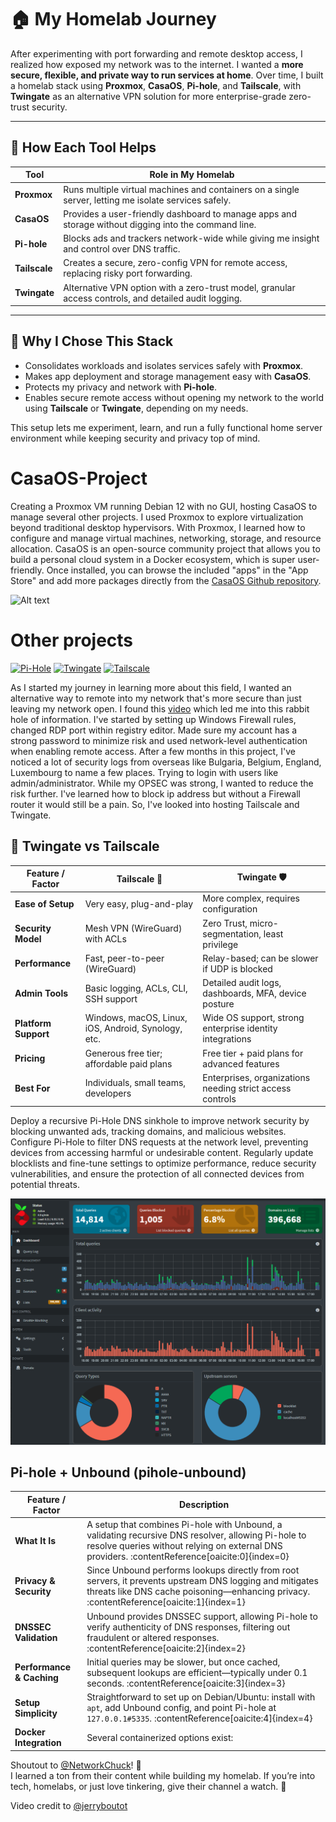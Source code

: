 # 🏠 My Homelab Journey

After experimenting with port forwarding and remote desktop access, I realized how exposed my network was to the internet. I wanted a **more secure, flexible, and private way to run services at home**. Over time, I built a homelab stack using **Proxmox**, **CasaOS**, **Pi-hole**, and **Tailscale**, with **Twingate** as an alternative VPN solution for more enterprise-grade zero-trust security.

---

## 🔧 How Each Tool Helps

| Tool       | Role in My Homelab |
|------------|------------------|
| **Proxmox** | Runs multiple virtual machines and containers on a single server, letting me isolate services safely. |
| **CasaOS** | Provides a user-friendly dashboard to manage apps and storage without digging into the command line. |
| **Pi-hole** | Blocks ads and trackers network-wide while giving me insight and control over DNS traffic. |
| **Tailscale** | Creates a secure, zero-config VPN for remote access, replacing risky port forwarding. |
| **Twingate** | Alternative VPN option with a zero-trust model, granular access controls, and detailed audit logging. |

---

## 🚀 Why I Chose This Stack
- Consolidates workloads and isolates services safely with **Proxmox**.  
- Makes app deployment and storage management easy with **CasaOS**.  
- Protects my privacy and network with **Pi-hole**.  
- Enables secure remote access without opening my network to the world using **Tailscale** or **Twingate**, depending on my needs.  

This setup lets me experiment, learn, and run a fully functional home server environment while keeping security and privacy top of mind.




# CasaOS-Project

  Creating a Proxmox VM running Debian 12 with no GUI, hosting CasaOS to manage several other projects. I used Proxmox to explore virtualization beyond traditional desktop hypervisors. With Proxmox, I learned how to configure and manage virtual machines, networking, storage, and resource allocation. CasaOS is an open-source community project that allows you to build a personal cloud system in a Docker ecosystem, which is super user-friendly. Once installed, you can browse the included "apps" in the "App Store" and add more packages directly from the [CasaOS Github repository](https://awesome.casaos.io/content/3rd-party-app-stores/list.html#_2-casaos-appstore-play). 

![Alt text](images/casaos.png)


#      Other projects 
  [![Pi-Hole](https://img.shields.io/badge/pihole-%2396060C.svg?style=for-the-badge&logo=pi-hole&logoColor=white/)](https://pi-hole.net/)
 [![Twingate](https://img.shields.io/badge/Twingate-FFFFFF?style=for-the-badge&logo=susetwingate&logoColor=000000)](https://www.twingate.com)
[![Tailscale](https://img.shields.io/badge/Tailscale-000000?style=for-the-badge&logo=tailscale)](https://tailscale.com)

 As I started my journey in learning more about this field, I wanted an alternative way to remote into my network that's more secure than just leaving my network open. I found this [video](https://youtu.be/sax55mrOX54?si=Sw2JB6fEf78CMCiX) which led me into this rabbit hole of information. I've started by setting up Windows Firewall rules, changed RDP port within registry editor. Made sure my account has a strong password to minimize risk and used network-level authentication when enabling remote access. After a few months in this project, I've noticed a lot of security logs from overseas like Bulgaria, Belgium, England, Luxembourg to name a few places. Trying to login with users like admin/administrator. While my OPSEC was strong, I wanted to reduce the risk further. I've learned how to block ip address but without a Firewall router it would still be a pain. So, I've looked into hosting Tailscale and Twingate.

## 🔐 Twingate vs Tailscale

| Feature / Factor        | **Tailscale** 🚀 | **Twingate** 🛡️ |
|-------------------------|------------------|-----------------|
| **Ease of Setup**       | Very easy, plug-and-play | More complex, requires configuration |
| **Security Model**      | Mesh VPN (WireGuard) with ACLs | Zero Trust, micro-segmentation, least privilege |
| **Performance**         | Fast, peer-to-peer (WireGuard) | Relay-based; can be slower if UDP is blocked |
| **Admin Tools**         | Basic logging, ACLs, CLI, SSH support | Detailed audit logs, dashboards, MFA, device posture |
| **Platform Support**    | Windows, macOS, Linux, iOS, Android, Synology, etc. | Wide OS support, strong enterprise identity integrations |
| **Pricing**             | Generous free tier; affordable paid plans | Free tier + paid plans for advanced features |
| **Best For**            | Individuals, small teams, developers | Enterprises, organizations needing strict access controls |

Deploy a recursive Pi-Hole DNS sinkhole to improve network security by blocking unwanted ads, tracking domains, and malicious websites. Configure Pi-Hole to filter DNS requests at the network level, preventing devices from accessing harmful or undesirable content. Regularly update blocklists and fine-tune settings to optimize performance, reduce security vulnerabilities, and ensure the protection of all connected devices from potential threats. 

![Alt text](images/pihole-unbound.png)

##  Pi-hole + Unbound (pihole-unbound)

| Feature / Factor             | Description |
|------------------------------|-------------|
| **What It Is**               | A setup that combines Pi-hole with Unbound, a validating recursive DNS resolver, allowing Pi-hole to resolve queries without relying on external DNS providers. :contentReference[oaicite:0]{index=0} |
| **Privacy & Security**       | Since Unbound performs lookups directly from root servers, it prevents upstream DNS logging and mitigates threats like DNS cache poisoning—enhancing privacy. :contentReference[oaicite:1]{index=1} |
| **DNSSEC Validation**        | Unbound provides DNSSEC support, allowing Pi-hole to verify authenticity of DNS responses, filtering out fraudulent or altered responses. :contentReference[oaicite:2]{index=2} |
| **Performance & Caching**    | Initial queries may be slower, but once cached, subsequent lookups are efficient—typically under 0.1 seconds. :contentReference[oaicite:3]{index=3} |
| **Setup Simplicity**         | Straightforward to set up on Debian/Ubuntu: install with `apt`, add Unbound config, and point Pi-hole at `127.0.0.1#5335`. :contentReference[oaicite:4]{index=4} |
| **Docker Integration**       | Several containerized options exist:



Shoutout to [@NetworkChuck](https://www.youtube.com/@NetworkChuck)! 🙌  
I learned a ton from their content while building my homelab. If you’re into tech, homelabs, or just love tinkering, give their channel a watch. 🚀

Video credit to [@jerryboutot](https://www.youtube.com/channel/UCu10mLMkrrYaVKUYeK4h6dg)
